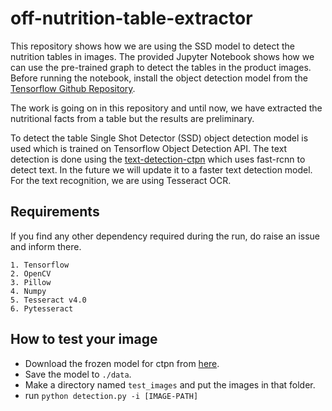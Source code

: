 # off-nutrition-table-extractor

This repository shows how we are using the SSD model to detect the nutrition tables in images. The provided Jupyter Notebook shows how we can use the pre-trained graph to detect the tables in the product images.
Before running the notebook, install the object detection model from the [Tensorflow Github Repository](https://github.com/tensorflow/models).

The work is going on in this repository and until now, we have extracted the nutritional facts from a table but the results are preliminary.

To detect the table Single Shot Detector (SSD) object detection model is used which is trained on Tensorflow Object Detection API. The text detection is done using the [text-detection-ctpn](https://github.com/eragonruan/text-detection-ctpn) which uses fast-rcnn to detect text. In the future we will update it to a faster text detection model. For the text recognition, we are using Tesseract OCR.

## Requirements
If you find any other dependency required during the run, do raise an issue and inform there. 
```
1. Tensorflow
2. OpenCV
3. Pillow
4. Numpy
5. Tesseract v4.0
6. Pytesseract
```
## How to test your image
- Download the frozen model for ctpn from [here](https://github.com/eragonruan/text-detection-ctpn/releases/download/untagged-48d74c6337a71b6b5f87/ctpn.pb).
- Save the model to `./data`.
- Make a directory named `test_images` and put the images in that folder.
- run `python detection.py -i [IMAGE-PATH]`